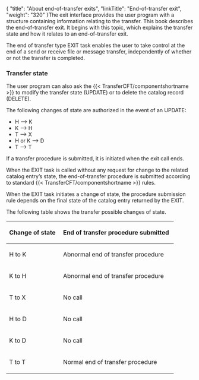 {
    "title": "About end-of-transfer exits",
    "linkTitle": "End-of-transfer exit",
    "weight": "320"
}The exit interface provides
the user program with a structure containing information relating to the
transfer. This book describes the end-of-transfer exit. It begins with this topic, which explains the
transfer state and how it relates to an end-of-transfer exit.

The end of transfer type EXIT task enables the user to take control
at the end of a send or receive file or message transfer, independently
of whether or not the transfer is completed.

<span id="Transfer_state"></span>

### Transfer state

The user program can also ask the {{< TransferCFT/componentshortname  >}} to modify the
transfer state (UPDATE) or to delete the catalog record (DELETE).

The following changes of state are authorized in the event of an UPDATE:

-   H --> K
-   K --> H
-   T --> X
-   H or K --> D
-   T --> T

If a transfer procedure is submitted, it is initiated when the exit
call ends.

When the EXIT task is called without any request for change to the related
catalog entry’s state, the end-of-transfer procedure is submitted according
to standard {{< TransferCFT/componentshortname  >}} rules.

When the EXIT task initiates a change of state, the procedure submission
rule depends on the final state of the catalog entry returned by the EXIT.

The following
table shows the transfer possible changes of state.

<table>
   <thead>
      <tr>
<th class="TableStyle-SynchTableStyle_interop-HeadE-Column1-Header1"><p>Change of state </p>         </th>
<th class="TableStyle-SynchTableStyle_interop-HeadD-Column1-Header1"><p>End of transfer procedure
submitted </p>         </th>
      </tr>
   </thead>
   <tbody>
      <tr>
         <td><p>H to K </p>         </td>
         <td><p>Abnormal end of transfer procedure </p>         </td>
      </tr>
      <tr>
         <td><p>K to H </p>         </td>
         <td><p>Abnormal end of transfer procedure </p>         </td>
      </tr>
      <tr>
         <td><p>T to X </p>         </td>
         <td><p>No call </p>         </td>
      </tr>
      <tr>
         <td><p>H to D </p>         </td>
         <td><p>No call </p>         </td>
      </tr>
      <tr>
         <td><p>K to D </p>         </td>
         <td><p>No call </p>         </td>
      </tr>
      <tr>
         <td><p>T to T </p>         </td>
         <td><p>Normal end of transfer procedure </p>         </td>
      </tr>
   </tbody>
</table>
